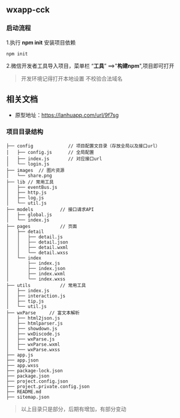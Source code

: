 ## wxapp-cck

### 启动流程

1.执行 **npm init** 安装项目依赖

```
npm init
```

2.微信开发者工具导入项目，菜单栏 “**工具**” ==>"**构建npm**",项目即可打开

> 开发环境记得打开本地设置 不校验合法域名

## 相关文档

- 原型地址：https://lanhuapp.com/url/9f7sg

### 项目目录结构



```
├── config             // 项目配置文目录（存放全局以及接口url）
│   ├── config.js      // 全局配置
│   ├── index.js       // 对应接口url
│   └── login.js
├── images	// 图片资源
│   └── share.png
├── lib	// 常用工具
│   ├── eventBus.js
│   ├── http.js
│   ├── log.js
│   └── util.js
├── models			// 接口请求API
│   ├── global.js
│   └── index.js
├── pages			// 页面
│   ├── detail
│   │   ├── detail.js
│   │   ├── detail.json
│   │   ├── detail.wxml
│   │   └── detail.wxss
│   └── index
│       ├── index.js
│       ├── index.json
│       ├── index.wxml
│       └── index.wxss
├── utils			// 常用工具
│   ├── index.js
│   ├── interaction.js
│   ├── tip.js
│   └── util.js
├── wxParse		// 富文本解析
│   ├── html2json.js
│   ├── htmlparser.js
│   ├── showdown.js
│   ├── wxDiscode.js
│   ├── wxParse.js
│   ├── wxParse.wxml
│   └── wxParse.wxss
├── app.js
├── app.json
├── app.wxss
├── package-lock.json
├── package.json
├── project.config.json
├── project.private.config.json
├── README.md
├── sitemap.json
```



> 以上目录只是部分，后期有增加，有部分变动
